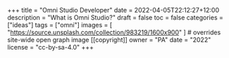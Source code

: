 +++
title = "Omni Studio Developer"
date = 2022-04-05T22:12:27+12:00
description = "What is Omni Studio?"
draft = false
toc = false
categories = ["ideas"]
tags = ["omni"]
images = [
  "https://source.unsplash.com/collection/983219/1600x900"
] # overrides site-wide open graph image
[[copyright]]
  owner = "PA"
  date = "2022"
  license = "cc-by-sa-4.0"
+++
